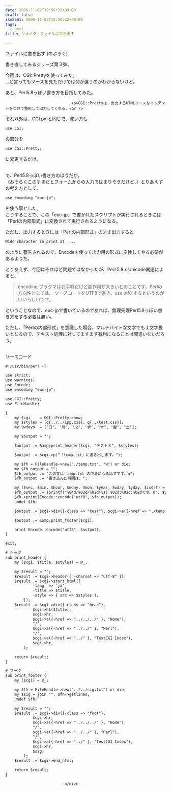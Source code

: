 ```yaml
---
date: 2006-11-02T12:50:32+09:00
draft: false
iso8601: 2006-11-02T12:50:32+09:00
tags:
  - perl
title: リメイク：ファイルに書き出す

---
```


<div class="entry-body">
                                 <p>ファイルに書き出す (のぶろぐ)</p>

<p>書き直してみるシリーズ第３弾。</p>

<p>今回は、CGI::Prettyを使ってみた。<br />
…と言ってもソースを見ただけでは何が違うのかわからないけど。</p>

<p>あと、Perl5.8っぽい書き方を目指してみた。<br /></p>
                              
                                 <p>CGI::Prettyは、出力するHTMLソースをインデントをつけて整形して出力してくれる。<br />
それ以外は、CGI.pmと同じで、使い方も</p>

```default
use CGI;
```

<p>の部分を</p>

```default
use CGI::Pretty;
```

<p>に変更するだけ。</p>

<p><br />
で、Perl5.8っぽい書き方のほうだが。<br />
（おそらくこのままだとフォームからの入力ではまりそうだけど、）とりあえずの考え方として、</p>

```default
use encoding "euc-jp";
```

<p>を使う事とした。<br />
こうすることで、この「euc-jp」で書かれたスクリプトが実行されるときには「Perlの内部形式」に変換されて実行されるようになる。</p>

<p>ただし、出力するときには「Perlの内部形式」のまま出力すると</p>

```default
Wide character in print at ....
```

<p>のように警告されるので、Encodeを使って出力用の形式に変換してやる必要があるようだ。</p>

<p>とりあえず、今回はそれほど問題ではなかったが、Perl 5.8.x Unicode関連によると、</p>

<blockquote>encoding プラグマはお手軽だけど副作用が大きいとのことです。Perlの方向性としては、 ソースコードをUTF8で書き、use utf8 するというのがいいらしいです。 </blockquote>

<p>ということなので、euc-jpで書いているのであれば、無理矢理Perl5.8っぽい書き方をする必要は無い。</p>

<p>ただし、「Perlの内部形式」を意識した場合、マルチバイトな文字でも１文字扱いとなるので、テキスト処理に対してますます有利になることは間違いないだろう。</p>

<p><br />
ソースコード</p>

```default
#!/usr/bin/perl -T

use strict;
use warnings;
use Encode;
use encoding "euc-jp";

use CGI::Pretty;
use FileHandle;

{
    my $cgi    = CGI::Pretty->new;
    my $styles = [q{../../ipp.css}, q{../test.css}];
    my $wdays  = ["日", "月", "火", "水", "木", "金", "土"];

    my $output = "";

    $output .= &amp;print_header($cgi, "テスト３", $styles);

    $output .= $cgi->p("「temp.txt」に書き出します。");

    my $fh = FileHandle->new("./temp.txt", "w") or die;
    my $fh_output = "";
    $fh_output .= "この文は temp.txt の中身になるはずです。n";
    $fh_output .= "書き込んだ時間は、";

    my ($sec, $min, $hour, $mday, $mon, $year, $wday, $yday, $isdst) = localtime;
    $fh_output .= sprintf("%04d/%02d/%02d(%s) %02d:%02d:%02dです。n", $year + 1900, $mon + 1, $mday, $wdays->[$wday], $hour, $min, $sec);
    $fh->print(Encode::encode("utf8", $fh_output));
    undef $fh;

    $output .= $cgi->div({-class => "test"}, $cgi->a({-href => "./temp.txt"}, "temp.txtを見る"));

    $output .= &amp;print_footer($cgi);

    print Encode::encode("utf8", $output);
}

exit;

# ヘッダ
sub print_header {
    my ($cgi, $title, $styles) = @_;

    my $result = "";
    $result .= $cgi->header({ -charset => "utf-8" });
    $result .= $cgi->start_html({
            -lang  => 'ja',
            -title => $title,
            -style => { src => $styles },
        });
    $result .= $cgi->div({-class => "head"},
            $cgi->h1($title),
            $cgi->hr,
            $cgi->a({-href => "../../../" }, "Home"),
            "/",
            $cgi->a({-href => "../../" }, "Perl"),
            "/",
            $cgi->a({-href => "../" }, "TestCGI Index"),
            $cgi->hr,
        );

    return $result;
}

# フッタ
sub print_footer {
    my ($cgi) = @_;

    my $fh = FileHandle->new("../../sig.txt") or die;
    my $sig = join "", $fh->getlines;
    undef $fh;

    my $result = "";
    $result .= $cgi->div({-class => "foot"},
            $cgi->hr,
            $cgi->a({-href => "../../../" }, "Home"),
            "/",
            $cgi->a({-href => "../../" }, "Perl"),
            "/",
            $cgi->a({-href => "../" }, "TestCGI Index"),
            $cgi->hr,
            $sig,
        );
    $result .= $cgi->end_html;

    return $result;
}
```
                              </div>
    	